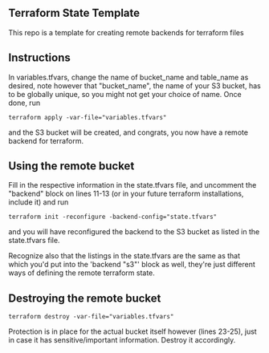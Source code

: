 ## Terraform State Template
This repo is a template for creating remote backends for terraform files

## Instructions
In variables.tfvars, change the name of bucket_name and table_name as desired, note however that "bucket_name", the name of your S3 bucket, has to be globally unique, so you might not get your choice of name. Once done, run
```
terraform apply -var-file="variables.tfvars"
```
and the S3 bucket will be created, and congrats, you now have a remote backend for terraform.

## Using the remote bucket
Fill in the respective information in the state.tfvars file, and uncomment the "backend" block on lines 11-13 (or in your future terraform installations, include it) and run
```
terraform init -reconfigure -backend-config="state.tfvars"
```
and you will have reconfigured the backend to the S3 bucket as listed in the state.tfvars file. 

Recognize also that the listings in the state.tfvars are the same as that which you'd put into the 'backend "s3"' block as well, they're just different ways of defining the remote terraform state.

## Destroying the remote bucket
```
terraform destroy -var-file="variables.tfvars"
```
Protection is in place for the actual bucket itself however (lines 23-25), just in case it has sensitive/important information. Destroy it accordingly.